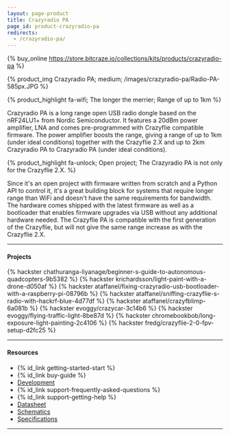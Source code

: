 ```yaml
---
layout: page-product
title: Crazyradio PA
page_id: product-crazyradio-pa
redirects:
  - /crazyradio-pa/
---
```


{% buy_online https://store.bitcraze.io/collections/kits/products/crazyradio-pa %}

{% product_img Crazyradio PA; medium;
/images/crazyradio-pa/Radio-PA-585px.JPG
%}

{% product_highlight
fa-wifi;
The longer the merrier;
Range of up to 1km
%}

Crazyradio PA is a long range open USB radio dongle based on the
nRF24LU1+ from Nordic Semiconductor. It features a 20dBm power
amplifier, LNA and comes pre-programmed with Crazyflie compatible
firmware. The power amplifier boosts the range, giving a range of up to
1km (under ideal conditions) together with the Crazyflie 2.X and up to 2km
Crazyradio PA to Crazyradio PA (under ideal conditions).

{% product_highlight
fa-unlock;
Open project;
The Crazyradio PA is not only for the Crazyflie 2.X.
%}

Since it's an open project with firmware written from scratch and
a Python API to control it, it's a great building block for systems
that require longer range than WiFi and doesn't have the same
requirements for bandwidth. The hardware comes shipped with the latest
firmware as well as a bootloader that enables firmware upgrades via USB
without any additional hardware needed. The Crazyflie PA is compatible
with the first generation of the Crazyflie, but will not give the same
range increase as with the Crazyflie 2.X.

---

#### Projects
{% hackster chathuranga-liyanage/beginner-s-guide-to-autonomous-quadcopters-9b5382 %}
{% hackster krichardsson/light-paint-with-a-drone-d050af %}
{% hackster ataffanel/fixing-crazyradio-usb-bootloader-with-a-raspberry-pi-08796b %}
{% hackster ataffanel/sniffing-crazyflie-s-radio-with-hackrf-blue-4d77df %}
{% hackster ataffanel/crazyfblimp-6a081b %}
{% hackster evoggy/crazycar-3c14b6 %}
{% hackster evoggy/flying-traffic-light-8be87d %}
{% hackster chromebookbob/long-exposure-light-painting-2c4106 %}
{% hackster fredg/crazyflie-2-0-fpv-setup-d2fc25 %}

---

#### Resources

- {% id_link getting-started-start %}
- {% id_link buy-guide %}
- [Development](/documentation/repository/crazyradio-firmware/master/)
- {% id_link support-frequently-asked-questions %}
- {% id_link support-getting-help %}
- [Datasheet](/documentation/hardware/crazyradio_pa/crazyradio_pa-datasheet.pdf)
- [Schematics](/documentation/hardware/crazyradio_pa/crazyradio-pa_rev.b.pdf)
- [Specifications](https://store.bitcraze.io/products/crazyradio-pa)

---
